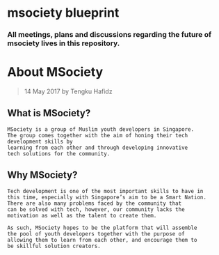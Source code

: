 # msociety blueprint

### All meetings, plans and discussions regarding the future of msociety lives in this repository.


# About MSociety
>14 May 2017 by Tengku Hafidz

## What is MSociety?
```
MSociety is a group of Muslim youth developers in Singapore.
The group comes together with the aim of honing their tech
development skills by
learning from each other and through developing innovative
tech solutions for the community.
```

## Why MSociety?
```
Tech development is one of the most important skills to have in
this time, especially with Singapore’s aim to be a Smart Nation.
There are also many problems faced by the community that
can be solved with tech, however, our community lacks the
motivation as well as the talent to create them.
```

```
As such, MSociety hopes to be the platform that will assemble
the pool of youth developers together with the purpose of
allowing them to learn from each other, and encourage them to
be skillful solution creators.
```
